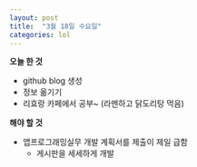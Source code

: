 ```yaml
---
layout: post
title:  "3월 18일 수요일"
categories: lol
---
```

**오늘 한 것**


- github blog 생성
- 정보 옮기기
- 리효랑 카페에서 공부~ (라멘하고 닭도리탕 먹음)


**해야 할 것**


- 앱프로그래밍실무 개발 계획서를 제출이 제일 급함
  - 게시판을 세세하게 개발

